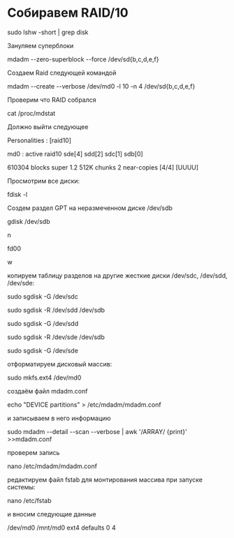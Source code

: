  # Собиравем  RAID/10
 
 sudo lshw -short | grep disk
 
 3ануляем суперблоки
 
 mdadm --zero-superblock --force /dev/sd{b,c,d,e,f}
 
 Создаем Raid следующей командой
 
 mdadm --create --verbose /dev/md0 -l 10 -n 4 /dev/sd{b,c,d,e,f}
 
 Проверим что RAID собрался
 
 cat /proc/mdstat
 
 Должно выйти следующее
 
 Personalities : [raid10]
 
md0 : active raid10 sde[4] sdd[2] sdc[1] sdb[0]

610304 blocks super 1.2 512K chunks 2 near-copies [4/4] [UUUU]

Просмотрим все диски:

fdisk -l

Создем раздел GPT на неразмеченном диске /dev/sdb

gdisk /dev/sdb

n

fd00

w

копируем таблицу разделов на другие жесткие диски /dev/sdc, /dev/sdd, /dev/sde:

sudo sgdisk -G /dev/sdc

sudo sgdisk -R /dev/sdd /dev/sdb

sudo sgdisk -G /dev/sdd

sudo sgdisk -R /dev/sde /dev/sdb

sudo sgdisk -G /dev/sde

отформатируем дисковый массив:

sudo mkfs.ext4 /dev/md0

создаём файл mdadm.conf

echo "DEVICE partitions" > /etc/mdadm/mdadm.conf

и записываем в него информацию

sudo mdadm --detail --scan --verbose | awk '/ARRAY/ {print}' >>mdadm.conf

проверем запись

nano /etc/mdadm/mdadm.conf

редактируем файл fstab для монтирования массива при запуске системы:

nano /etc/fstab

и вносим следующие данные

/dev/md0 /mnt/md0          ext4    defaults        0       4

